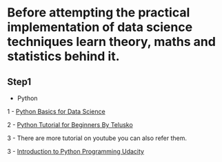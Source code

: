 # Before attempting the practical implementation of data science techniques learn theory, maths and statistics behind it.

## Step1

- Python

1 - [Python Basics for Data Science](https://www.edx.org/course/python-basics-for-data-science)

2 - [Python Tutorial for Beginners By Telusko](https://www.youtube.com/playlist?list=PLsyeobzWxl7poL9JTVyndKe62ieoN-MZ3) 

3 - There are more tutorial on youtube you can also refer them.

3 - [Introduction to Python Programming Udacity](https://www.udacity.com/course/introduction-to-python--ud1110)
